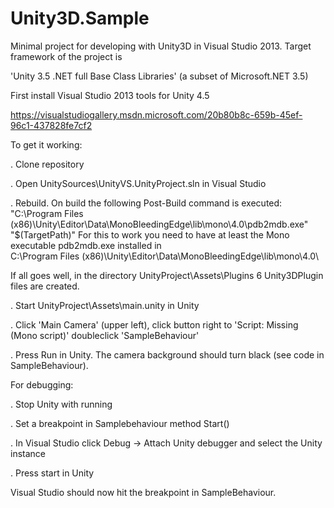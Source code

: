 Unity3D.Sample
==============

Minimal project for developing with Unity3D in Visual Studio 2013. Target framework of the project is 

'Unity 3.5 .NET full Base Class Libraries' (a subset of Microsoft.NET 3.5)

First install Visual Studio 2013 tools for Unity 4.5

https://visualstudiogallery.msdn.microsoft.com/20b80b8c-659b-45ef-96c1-437828fe7cf2

To get it working:

. Clone repository

. Open UnitySources\UnityVS.UnityProject.sln in Visual Studio

. Rebuild. 
On build the following Post-Build command is executed:
"C:\Program Files (x86)\Unity\Editor\Data\MonoBleedingEdge\lib\mono\4.0\pdb2mdb.exe" "$(TargetPath)"
For this to work you need to have at least the Mono executable pdb2mdb.exe installed in  
C:\Program Files (x86)\Unity\Editor\Data\MonoBleedingEdge\lib\mono\4.0\

If all goes well, in the directory UnityProject\Assets\Plugins 6 Unity3DPlugin files are created.

. Start UnityProject\Assets\main.unity in Unity

. Click 'Main Camera' (upper left), click button right to 'Script: Missing (Mono script)' doubleclick 'SampleBehaviour' 

. Press Run in Unity.
The camera background should turn black (see code in SampleBehaviour).

For debugging:

. Stop Unity with running

. Set a breakpoint in Samplebehaviour method Start()

. In Visual Studio click Debug ->   Attach Unity debugger and select the Unity instance

. Press start in Unity

Visual Studio should now hit the breakpoint in SampleBehaviour.
